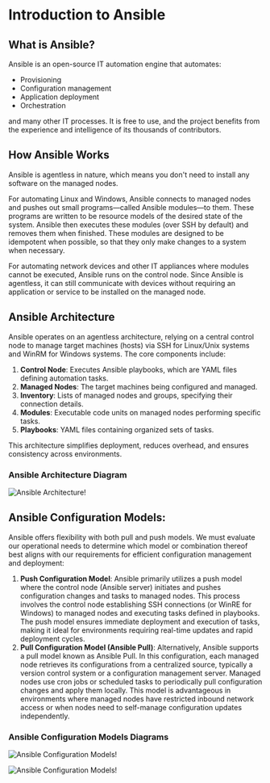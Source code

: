 # Introduction to Ansible

## What is Ansible?

Ansible is an open-source IT automation engine that automates:
- Provisioning
- Configuration management
- Application deployment
- Orchestration

and many other IT processes. It is free to use, and the project benefits from the experience and intelligence of its thousands of contributors.

## How Ansible Works

Ansible is agentless in nature, which means you don't need to install any software on the managed nodes.

For automating Linux and Windows, Ansible connects to managed nodes and pushes out small programs—called Ansible modules—to them. These programs are written to be resource models of the desired state of the system. Ansible then executes these modules (over SSH by default) and removes them when finished. These modules are designed to be idempotent when possible, so that they only make changes to a system when necessary.

For automating network devices and other IT appliances where modules cannot be executed, Ansible runs on the control node. Since Ansible is agentless, it can still communicate with devices without requiring an application or service to be installed on the managed node.

## Ansible Architecture

Ansible operates on an agentless architecture, relying on a central control node to manage target machines (hosts) via SSH for Linux/Unix systems and WinRM for Windows systems. The core components include:
1. **Control Node**: Executes Ansible playbooks, which are YAML files defining automation tasks.
2. **Managed Nodes**: The target machines being configured and managed.
3. **Inventory**: Lists of managed nodes and groups, specifying their connection details.
4. **Modules**: Executable code units on managed nodes performing specific tasks.
5. **Playbooks**: YAML files containing organized sets of tasks.

This architecture simplifies deployment, reduces overhead, and ensures consistency across environments.

### Ansible Architecture Diagram
![Ansible Architecture!](t1.PNG")

## Ansible Configuration Models:

Ansible offers flexibility with both pull and push models. We must evaluate our operational needs to determine which model or combination thereof best aligns with our requirements for efficient configuration management and deployment:
1. **Push Configuration Model**: Ansible primarily utilizes a push model where the control node (Ansible server) initiates and pushes configuration changes and tasks to managed nodes. This process involves the control node establishing SSH connections (or WinRE for Windows) to managed nodes and executing tasks defined in playbooks. The push model ensures immediate deployment and execution of tasks, making it ideal for environments requiring real-time updates and rapid deployment cycles.
2. **Pull Configuration Model (Ansible Pull)**: Alternatively, Ansible supports a pull model known as Ansible Pull. In this configuration, each managed node retrieves its configurations from a centralized source, typically a version control system or a configuration management server. Managed nodes use cron jobs or scheduled tasks to periodically pull configuration changes and apply them locally. This model is advantageous in environments where managed nodes have restricted inbound network access or when nodes need to self-manage configuration updates independently.

### Ansible Configuration Models Diagrams
![Ansible Configuration Models!](t2.PNG")

![Ansible Configuration Models!](t3.PNG")







